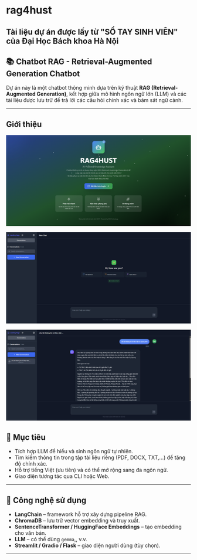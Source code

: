 # rag4hust

## Tài liệu dự án được lấy từ "SỔ TAY SINH VIÊN" của Đại Học Bách khoa Hà Nội 

## 📚 Chatbot RAG - Retrieval-Augmented Generation Chatbot

Dự án này là một chatbot thông minh dựa trên kỹ thuật **RAG (Retrieval-Augmented Generation)**, kết hợp giữa mô hình ngôn ngữ lớn (LLM) và các tài liệu được lưu trữ để trả lời các câu hỏi chính xác và bám sát ngữ cảnh.

---

## Giới thiệu 
![alt text](image.png)

![alt text](image-1.png)

![alt text](image-2.png)

## 🧠 Mục tiêu

- Tích hợp LLM để hiểu và sinh ngôn ngữ tự nhiên.
- Tìm kiếm thông tin trong tập tài liệu riêng (PDF, DOCX, TXT,...) để tăng độ chính xác.
- Hỗ trợ tiếng Việt (ưu tiên) và có thể mở rộng sang đa ngôn ngữ.
- Giao diện tương tác qua CLI hoặc Web.

---

## 🧰 Công nghệ sử dụng

- **LangChain** – framework hỗ trợ xây dựng pipeline RAG.
- **ChromaDB** – lưu trữ vector embedding và truy xuất.
- **SentenceTransformer / HuggingFace Embeddings** – tạo embedding cho văn bản.
- **LLM** – có thể dùng `gemma`,, v.v.
- **Streamlit / Gradio / Flask** – giao diện người dùng (tùy chọn).

---


